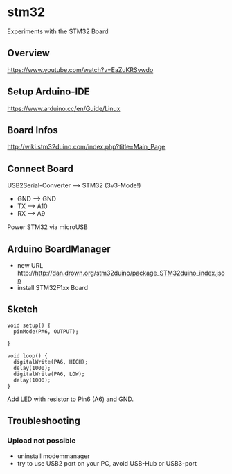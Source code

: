 # stm32
Experiments with the STM32 Board

## Overview

https://www.youtube.com/watch?v=EaZuKRSvwdo

## Setup Arduino-IDE

https://www.arduino.cc/en/Guide/Linux

## Board Infos

http://wiki.stm32duino.com/index.php?title=Main_Page

## Connect Board

USB2Serial-Converter --> STM32 (3v3-Mode!)
* GND --> GND
* TX --> A10
* RX --> A9

Power STM32 via microUSB

## Arduino BoardManager

* new URL http://http://dan.drown.org/stm32duino/package_STM32duino_index.json
* install STM32F1xx Board

## Sketch

~~~~~
void setup() {
  pinMode(PA6, OUTPUT);

}

void loop() {
  digitalWrite(PA6, HIGH);
  delay(1000);
  digitalWrite(PA6, LOW);
  delay(1000);
}
~~~~~

Add LED with resistor to Pin6 (A6) and GND.

## Troubleshooting

### Upload not possible

* uninstall modemmanager
* try to use USB2 port on your PC, avoid USB-Hub or USB3-port

